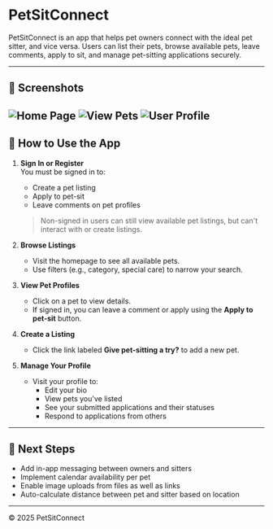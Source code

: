 # PetSitConnect

PetSitConnect is an app that helps pet owners connect with the ideal pet sitter, and vice versa. Users can list their pets, browse available pets, leave comments, apply to sit, and manage pet-sitting applications securely.

---

## 🐾 Screenshots


![Home Page](images/pet-sit-connect-home.png)
![View Pets](images/petsindex.png)
![User Profile](images/xxxxxx.png)
---

## 🚀 How to Use the App

1. **Sign In or Register**  
   You must be signed in to:
   - Create a pet listing
   - Apply to pet-sit
   - Leave comments on pet profiles

   > Non-signed in users can still view available pet listings, but can't interact with or create listings.

2. **Browse Listings**  
   - Visit the homepage to see all available pets.
   - Use filters (e.g., category, special care) to narrow your search.

3. **View Pet Profiles**  
   - Click on a pet to view details.
   - If signed in, you can leave a comment or apply using the **Apply to pet-sit** button.

4. **Create a Listing**  
   - Click the link labeled **Give pet-sitting a try?** to add a new pet.

5. **Manage Your Profile**  
   - Visit your profile to:
     - Edit your bio
     - View pets you've listed
     - See your submitted applications and their statuses
     - Respond to applications from others

---

## 🔮 Next Steps

- Add in-app messaging between owners and sitters
- Implement calendar availability per pet
- Enable image uploads from files as well as links
- Auto-calculate distance between pet and sitter based on location

---

© 2025 PetSitConnect